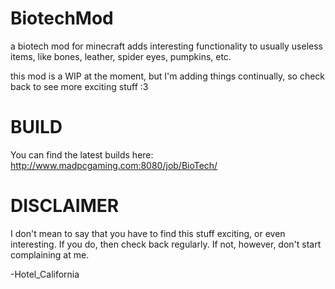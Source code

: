 BiotechMod
==========

a biotech mod for minecraft
adds interesting functionality to usually useless items, like bones, leather, spider eyes, pumpkins, etc.

this mod is a WIP at the moment, but I'm adding things continually, so check back to see more exciting stuff :3



BUILD
=====
You can find the latest builds here:
http://www.madpcgaming.com:8080/job/BioTech/



DISCLAIMER
==========
I don't mean to say that you have to find this stuff exciting, or even interesting. If you do, then check back regularly.
If not, however, don't start complaining at me.



-Hotel_California
